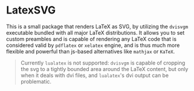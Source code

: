 # LatexSVG

This is a small package that renders LaTeX as SVG, by utilizing the `dvisvgm` executable bundled with all major LaTeX distributions. It allows you to set custom preambles and is capable of rendering any LaTeX code that is considered valid by `pdflatex` or `xelatex` engine, and is thus much more flexible and powerful than js-based alternatives like `mathjax` or `KaTeX`.

> Currently `lualatex` is not supported: `dvisvgm` is capable of cropping the svg to a tightly bounded area around the LaTeX content, but only when it deals with dvi files, and `lualatex`'s dvi output can be problematic.
